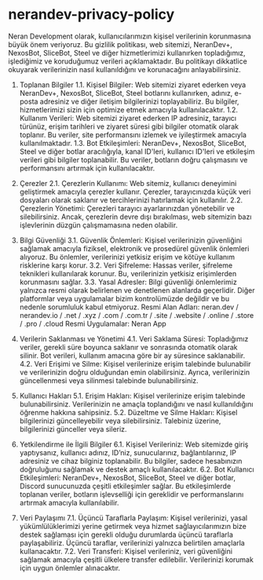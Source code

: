 # nerandev-privacy-policy
Neran Development olarak, kullanıcılarımızın kişisel verilerinin korunmasına büyük önem veriyoruz. Bu gizlilik politikası, web sitemizi, NeranDev+, NexosBot, SliceBot, Steel ve diğer hizmetlerimizi kullanırken topladığımız, işlediğimiz ve koruduğumuz verileri açıklamaktadır. Bu politikayı dikkatlice okuyarak verilerinizin nasıl kullanıldığını ve korunacağını anlayabilirsiniz.

1. Toplanan Bilgiler
1.1. Kişisel Bilgiler: Web sitemizi ziyaret ederken veya NeranDev+, NexosBot, SliceBot, Steel botlarını kullanırken, adınız, e-posta adresiniz ve diğer iletişim bilgilerinizi toplayabiliriz. Bu bilgiler, hizmetlerimizi sizin için optimize etmek amacıyla kullanılacaktır.
1.2. Kullanım Verileri: Web sitemizi ziyaret ederken IP adresiniz, tarayıcı türünüz, erişim tarihleri ve ziyaret süresi gibi bilgiler otomatik olarak toplanır. Bu veriler, site performansını izlemek ve iyileştirmek amacıyla kullanılmaktadır.
1.3. Bot Etkileşimleri: NeranDev+, NexosBot, SliceBot, Steel ve diğer botlar aracılığıyla, kanal ID'leri, kullanıcı ID'leri ve etkileşim verileri gibi bilgiler toplanabilir. Bu veriler, botların doğru çalışmasını ve performansını artırmak için kullanılacaktır.
2. Çerezler
2.1. Çerezlerin Kullanımı: Web sitemiz, kullanıcı deneyimini geliştirmek amacıyla çerezler kullanır. Çerezler, tarayıcınızda küçük veri dosyaları olarak saklanır ve tercihlerinizi hatırlamak için kullanılır.
2.2. Çerezlerin Yönetimi: Çerezleri tarayıcı ayarlarınızdan yönetebilir ve silebilirsiniz. Ancak, çerezlerin devre dışı bırakılması, web sitemizin bazı işlevlerinin düzgün çalışmamasına neden olabilir.
3. Bilgi Güvenliği
3.1. Güvenlik Önlemleri: Kişisel verilerinizin güvenliğini sağlamak amacıyla fiziksel, elektronik ve prosedürel güvenlik önlemleri alıyoruz. Bu önlemler, verilerinizi yetkisiz erişim ve kötüye kullanım risklerine karşı korur.
3.2. Veri Şifreleme: Hassas veriler, şifreleme teknikleri kullanılarak korunur. Bu, verilerinizin yetkisiz erişimlerden korunmasını sağlar.
3.3. Yasal Adresler: Bilgi güvenliği önlemlerimiz yalnızca resmi olarak belirlenen ve denetlenen alanlarda geçerlidir. Diğer platformlar veya uygulamalar bizim kontrolümüzde değildir ve bu nedenle sorumluluk kabul etmiyoruz.
Resmi Alan Adları: neran.dev / nerandev.io / .net / .xyz / .com / .com.tr / .site / .website / .online / .store / .pro / .cloud
Resmi Uygulamalar: Neran App

4. Verilerin Saklanması ve Yönetimi
4.1. Veri Saklama Süresi: Topladığımız veriler, gerekli süre boyunca saklanır ve sonrasında otomatik olarak silinir. Bot verileri, kullanım amacına göre bir ay süresince saklanabilir.
4.2. Veri Erişimi ve Silme: Kişisel verilerinize erişim talebinde bulunabilir ve verilerinizin doğru olduğundan emin olabilirsiniz. Ayrıca, verilerinizin güncellenmesi veya silinmesi talebinde bulunabilirsiniz.
5. Kullanıcı Hakları
5.1. Erişim Hakları: Kişisel verilerinize erişim talebinde bulunabilirsiniz. Verilerinizin ne amaçla toplandığını ve nasıl kullanıldığını öğrenme hakkına sahipsiniz.
5.2. Düzeltme ve Silme Hakları: Kişisel bilgilerinizi güncelleyebilir veya silebilirsiniz. Talebiniz üzerine, bilgilerinizi günceller veya sileriz.
6. Yetkilendirme ile İlgili Bilgiler
6.1. Kişisel Verileriniz: Web sitemizde giriş yaptıysanız, kullanıcı adınız, ID’niz, sunucularınız, bağlantılarınız, IP adresiniz ve cihaz bilginiz toplanabilir. Bu bilgiler, sadece hesabınızın doğruluğunu sağlamak ve destek amaçlı kullanılacaktır.
6.2. Bot Kullanıcı Etkileşimleri: NeranDev+, NexosBot, SliceBot, Steel ve diğer botlar, Discord sunucunuzda çeşitli etkileşimler sağlar. Bu etkileşimlerde toplanan veriler, botların işlevselliği için gereklidir ve performanslarını artırmak amacıyla kullanılabilir.
7. Veri Paylaşımı
7.1. Üçüncü Taraflarla Paylaşım: Kişisel verilerinizi, yasal yükümlülüklerimizi yerine getirmek veya hizmet sağlayıcılarımızın bize destek sağlaması için gerekli olduğu durumlarda üçüncü taraflarla paylaşabiliriz. Üçüncü taraflar, verilerinizi yalnızca belirtilen amaçlarla kullanacaktır.
7.2. Veri Transferi: Kişisel verileriniz, veri güvenliğini sağlamak amacıyla çeşitli ülkelere transfer edilebilir. Verilerinizi korumak için uygun önlemler alınacaktır.
